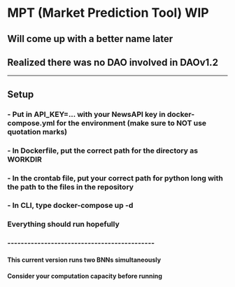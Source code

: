 # MPT (Market Prediction Tool) WIP

## Will come up with a better name later
## Realized there was no DAO involved in DAOv1.2

-----------------------------------

## Setup
### - Put in API_KEY=... with your NewsAPI key in docker-compose.yml for the environment (make sure to NOT use quotation marks)
### - In Dockerfile, put the correct path for the directory as WORKDIR
### - In the crontab file, put your correct path for python long with the path to the files in the repository
### - In CLI, type docker-compose up -d
### Everything should run hopefully
### --------------------------------------------
#### This current version runs two BNNs simultaneously
#### Consider your computation capacity before running
